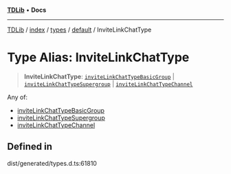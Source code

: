 [**TDLib**](../../../../../../README.md) • **Docs**

***

[TDLib](../../../../../../modules.md) / [index](../../../../../README.md) / [types](../../../README.md) / [default](../README.md) / InviteLinkChatType

# Type Alias: InviteLinkChatType

> **InviteLinkChatType**: [`inviteLinkChatTypeBasicGroup`](inviteLinkChatTypeBasicGroup.md) \| [`inviteLinkChatTypeSupergroup`](inviteLinkChatTypeSupergroup.md) \| [`inviteLinkChatTypeChannel`](inviteLinkChatTypeChannel.md)

Any of:
- [inviteLinkChatTypeBasicGroup](inviteLinkChatTypeBasicGroup.md)
- [inviteLinkChatTypeSupergroup](inviteLinkChatTypeSupergroup.md)
- [inviteLinkChatTypeChannel](inviteLinkChatTypeChannel.md)

## Defined in

dist/generated/types.d.ts:61810
